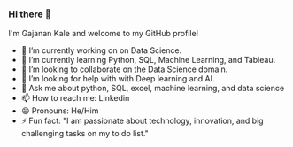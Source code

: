 ### Hi there 👋
I'm Gajanan Kale and welcome to my GitHub profile! 

- 🔭 I’m currently working on on Data Science.
- 🌱 I’m currently learning Python, SQL, Machine Learning, and Tableau.
- 👯 I’m looking to collaborate on the Data Science domain.
- 🤔 I’m looking for help with with Deep learning and AI.
- 💬 Ask me about python, SQL, excel, machine learning, and data science
- 📫 How to reach me: Linkedin
- 😄 Pronouns: He/Him
- ⚡ Fun fact: "I am passionate about technology, innovation, and big challenging tasks on my to do list."

